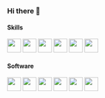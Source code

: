### Hi there 👋

#### Skills
<img height="32" width="32" src="https://cdn.simpleicons.org/python/"/>
<img height="32" width="32" src="https://cdn.simpleicons.org/javascript/"/>
<img height="32" width="32" src="https://cdn.simpleicons.org/html5/"/>
<img height="32" width="32" src="https://cdn.simpleicons.org/css3/"/>
<img height="32" width="32" src="https://cdn.simpleicons.org/swift/"/>
<img height="32" width="32" src="https://cdn.simpleicons.org/git/"/>

#### Software
<img height="32" width="32" src="https://cdn.simpleicons.org/snowflake/"/>
<img height="32" width="32" src="https://cdn.simpleicons.org/microsoftsqlserver/"/>
<img height="32" width="32" src="https://cdn.simpleicons.org/autodesk/"/>
<img height="32" width="32" src="https://cdn.simpleicons.org/salesforce/"/>
<img height="32" width="32" src="https://cdn.simpleicons.org/microsoftazure/"/>
<img height="32" width="32" src="https://cdn.simpleicons.org/microsoftexcel/"/>
